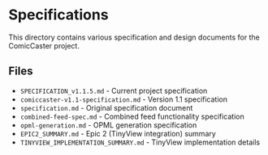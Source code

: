 # Specifications

This directory contains various specification and design documents for the ComicCaster project.

## Files

- `SPECIFICATION_v1.1.5.md` - Current project specification
- `comiccaster-v1.1-specification.md` - Version 1.1 specification
- `specification.md` - Original specification document
- `combined-feed-spec.md` - Combined feed functionality specification
- `opml-generation.md` - OPML generation specification
- `EPIC2_SUMMARY.md` - Epic 2 (TinyView integration) summary
- `TINYVIEW_IMPLEMENTATION_SUMMARY.md` - TinyView implementation details